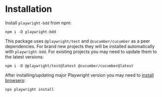 # Installation

Install `playwright-bdd` from npm:

```
npm i -D playwright-bdd
```

This package uses `@playwright/test` and `@cucumber/cucumber` as a peer dependencies.
For brand new projects they will be installed automatically with `playwright-bdd`.
For existing projects you may need to update them to the latest versions:

```
npm i -D @playwright/test@latest @cucumber/cucumber@latest
```

After installing/updating major Playwright version you may need to [install browsers](https://playwright.dev/docs/browsers):

```
npx playwright install
```
